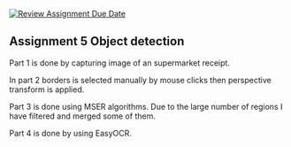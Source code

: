 [![Review Assignment Due Date](https://classroom.github.com/assets/deadline-readme-button-24ddc0f5d75046c5622901739e7c5dd533143b0c8e959d652212380cedb1ea36.svg)](https://classroom.github.com/a/WVN6Z_UP)

## Assignment 5 Object detection
Part 1 is done by capturing image of an supermarket receipt.

In part 2 borders is selected manually by mouse clicks then perspective transform is applied.

Part 3 is done using MSER algorithms. Due to the large number of regions I have filtered and merged some of them.

Part 4 is done by using EasyOCR.
